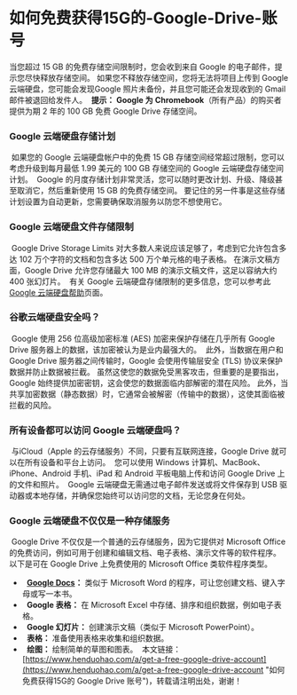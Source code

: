 # 如何免费获得15G的-Google-Drive-账号
当您超过 15 GB 的免费存储空间限制时，您会收到来自 Google 的电子邮件，提示您尽快释放存储空间。
​
如果您不释放存储空间，您将无法将项目上传到 Google 云端硬盘，您可能会发现Google 照片未备份，并且您可能还会发现收到的 Gmail 邮件被退回给发件人。
​
**提示： Google 为** **Chromebook**（所有产品）的购买者提供为期 2 年的 100 GB 免费 Google Drive 存储空间。
​
### Google 云端硬盘存储计划
​
如果您的 Google 云端硬盘帐户中的免费 15 GB 存储空间经常超过限制，您可以考虑升级到每月最低 1.99 美元的 100 GB 存储空间的 Google 云端硬盘存储空间计划。
​
Google 的月度存储计划非常灵活，您可以随时更改计划、升级、降级甚至取消它，然后重新使用 15 GB 的免费存储空间。
​
要记住的另一件事是这些存储计划设置为自动更新，您需要确保取消服务以防您不想使用它。
​
### Google 云端硬盘文件存储限制
​
Google Drive Storage Limits 对大多数人来说应该足够了，考虑到它允许包含多达 102 万个字符的文档和包含多达 500 万个单元格的电子表格。
​
在演示文稿方面，Google Drive 允许您存储最大 100 MB 的演示文稿文件，这足以容纳大约 400 张幻灯片。
​
有关 Google 云端硬盘存储限制的更多信息，您可以参考此[Google 云端硬盘帮助](https://support.google.com/drive/answer/37603?hl=en)页面。
​
### 谷歌云端硬盘安全吗？
​
Google 使用 256 位高级加密标准 (AES) 加密来保护存储在几乎所有 Google Drive 服务器上的数据，该加密被认为是业内最强大的。
​
此外，当数据在用户和 Google Drive 服务器之间传输时，Google 会使用传输层安全 (TLS) 协议来保护数据并防止数据被拦截。
​
虽然这使您的数据免受黑客攻击，但重要的是要指出，Google 始终提供加密密钥，这会使您的数据面临内部解密的潜在风险。
​
此外，当共享加密数据（静态数据）时，它通常会被解密（传输中的数据），这使其面临被拦截的风险。
​
### 所有设备都可以访问 Google 云端硬盘吗？
​
与iCloud（Apple 的云存储服务）不同，只要有互联网连接，Google Drive 就可以在所有设备和平台上访问。
​
您可以使用 Windows 计算机、MacBook、iPhone、Android 手机、iPad 和 Android 平板电脑上传和访问 Google Drive 上的文件和照片。
​
Google 云端硬盘无需通过电子邮件发送或将文件保存到 USB 驱动器或本地存储，并确保您始终可以访问您的文档，无论您身在何处。
​
### Google 云端硬盘不仅仅是一种存储服务
​
Google Drive 不仅仅是一个普通的云存储服务，因为它提供对 Microsoft Office 的免费访问，例如可用于创建和编辑文档、电子表格、演示文件等的软件程序。
​
以下是可在 Google Drive 上免费使用的 Microsoft Office 类软件程序类型。
​
-   **[Google Docs](https://www.henduohao.com/tag/google-docs "Google Docs是一套在线办公软件，包括在线文档、表格和演示文稿。")：** 类似于 Microsoft Word 的程序，可让您创建文档、键入字母或写一本书。
-   **Google 表格：** 在 Microsoft Excel 中存储、排序和组织数据，例如电子表格。
-   **Google 幻灯片：** 创建演示文稿（类似于 Microsoft PowerPoint）。
-   **表格：** 准备使用表格来收集和组织数据。
-   **绘图：** 绘制简单的草图和图表。
​
本文链接：[https://www.henduohao.com/a/get-a-free-google-drive-account](https://www.henduohao.com/a/get-a-free-google-drive-account "如何免费获得15G的 Google Drive 账号")，转载请注明出处，谢谢！